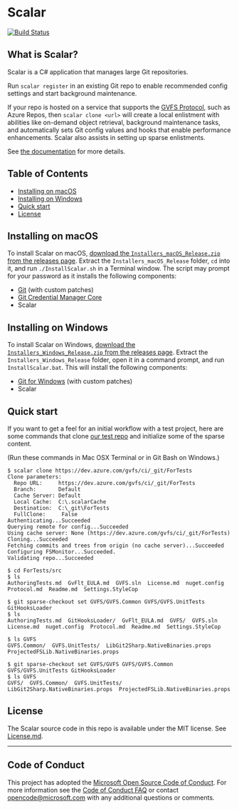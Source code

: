 # Scalar

[![Build Status](https://dev.azure.com/mseng/Scalar/_apis/build/status/microsoft.scalar?branchName=main)](https://dev.azure.com/mseng/Scalar/_build/latest?definitionId=9297&branchName=main)

## What is Scalar?

Scalar is a C# application that manages large Git repositories.

Run `scalar register` in an existing Git repo to enable recommended config
settings and start background maintenance.

If your repo is hosted on a service that supports the
[GVFS Protocol](https://github.com/microsoft/VFSForGit/blob/HEAD/Protocol.md),
such as Azure Repos, then `scalar clone <url>` will create a local enlistment with
abilities like on-demand object retrieval, background maintenance tasks, and
automatically sets Git config values and hooks that enable performance enhancements.
Scalar also assists in setting up sparse enlistments.

See [the documentation](docs/index.md) for more details.

## Table of Contents

* [Installing on macOS](#installing-on-macos)
* [Installing on Windows](#installing-on-windows)
* [Quick start](#quick-start)
* [License](#license)

Installing on macOS
------------------

To install Scalar on macOS,
[download the `Installers_macOS_Release.zip` from the releases page](https://github.com/microsoft/scalar/releases).
Extract the `Installers_macOS_Release` folder, `cd` into it, and run `./InstallScalar.sh` in a Terminal window.
The script may prompt for your password as it installs the following components:

* [Git](https://github.com/microsoft/git) (with custom patches)
* [Git Credential Manager Core](https://github.com/microsoft/Git-Credential-Manager-Core)
* Scalar

Installing on Windows
--------------------

To install Scalar on Windows,
[download the `Installers_Windows_Release.zip` from the releases page](https://github.com/microsoft/scalar/releases).
Extract the `Installers_Windows_Release` folder, open it in a command prompt, and
run `InstallScalar.bat`. This will install the following components:

* [Git for Windows](https://github.com/microsoft/git) (with custom patches)
* Scalar

## Quick start

If you want to get a feel for an initial workflow with a test project, here
are some commands that clone [our test repo](https://dev.azure.com/gvfs/ci/_git/ForTests)
and initialize some of the sparse content.

(Run these commands in Mac OSX Terminal or in Git Bash on Windows.)

```
$ scalar clone https://dev.azure.com/gvfs/ci/_git/ForTests
Clone parameters:
  Repo URL:     https://dev.azure.com/gvfs/ci/_git/ForTests
  Branch:       Default
  Cache Server: Default
  Local Cache:  C:\.scalarCache
  Destination:  C:\_git\ForTests
  FullClone:     False
Authenticating...Succeeded
Querying remote for config...Succeeded
Using cache server: None (https://dev.azure.com/gvfs/ci/_git/ForTests)
Cloning...Succeeded
Fetching commits and trees from origin (no cache server)...Succeeded
Configuring FSMonitor...Succeeded.
Validating repo...Succeeded

$ cd ForTests/src
$ ls
AuthoringTests.md  GvFlt_EULA.md  GVFS.sln  License.md  nuget.config  Protocol.md  Readme.md  Settings.StyleCop

$ git sparse-checkout set GVFS/GVFS.Common GVFS/GVFS.UnitTests GitHooksLoader
$ ls
AuthoringTests.md  GitHooksLoader/  GvFlt_EULA.md  GVFS/  GVFS.sln  License.md  nuget.config  Protocol.md  Readme.md  Settings.StyleCop

$ ls GVFS
GVFS.Common/  GVFS.UnitTests/  LibGit2Sharp.NativeBinaries.props  ProjectedFSLib.NativeBinaries.props

$ git sparse-checkout set GVFS/GVFS GVFS/GVFS.Common GVFS/GVFS.UnitTests GitHooksLoader
$ ls GVFS
GVFS/  GVFS.Common/  GVFS.UnitTests/  LibGit2Sharp.NativeBinaries.props  ProjectedFSLib.NativeBinaries.props
```

## License

The Scalar source code in this repo is available under the MIT license. See [License.md](License.md).

---

## Code of Conduct

This project has adopted the [Microsoft Open Source Code of Conduct][conduct-code].
For more information see the [Code of Conduct FAQ][conduct-FAQ] or contact [opencode@microsoft.com][conduct-email] with any additional questions or comments.

[conduct-code]: https://opensource.microsoft.com/codeofconduct/
[conduct-FAQ]: https://opensource.microsoft.com/codeofconduct/faq/
[conduct-email]: mailto:opencode@microsoft.com
